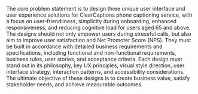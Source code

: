 The core problem statement is to design three unique user interface and user experience solutions for ClearCaptions phone captioning service, with a focus on user-friendliness, simplicity during onboarding, enhanced responsiveness, and reducing cognitive load for users aged 65 and above. The designs should not only empower users during stressful calls, but also aim to improve user satisfaction and Net Promoter Score (NPS). They must be built in accordance with detailed business requirements and specifications, including functional and non-functional requirements, business rules, user stories, and acceptance criteria. Each design must stand out in its philosophy, key UX principles, visual style direction, user interface strategy, interaction patterns, and accessibility considerations. The ultimate objective of these designs is to create business value, satisfy stakeholder needs, and achieve measurable outcomes.